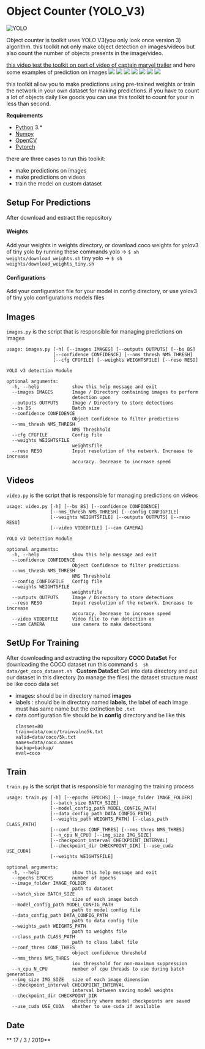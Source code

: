 # Object Counter (YOLO_V3)
![YOLO](https://github.com/DiaaZiada/Object-Counter-YOLOV3/blob/master/github_images/yolo.jpg)

Object counter is toolkit uses YOLO V3(you only look once version 3) algorithm.
this toolkit not only make object detection on images/videos but also count the number of objects presents in the image/video.

[this video test the toolkit on part of video of captain marvel trailer](https://l.facebook.com/l.php?u=https://www.youtube.com/watch?v=r1SkEeA2nzw&feature=youtu.be&fbclid=IwAR31CfTqv3LopKjU--m8FDexXbtk2NjaZgCOWnL9Xwp5YWzjoHLNbMVTN2A&h=AT1wabibFHkTwEX7gAZhlZ8hcE_dBt_bH8_xVE81h-iMDV6hY7gY_yBJ2chCvWwaQYx9BbfACBGJJJLu5iWi7vmvgmpmJaj5bCz0okxk0ZMjaTV82FtbQfkjWK_b7A)
and here some examples of prediction on images 
![  ](https://github.com/DiaaZiada/Object-Counter-YOLOV3/blob/master/github_images/eagle.jpg)
![  ](https://github.com/DiaaZiada/Object-Counter-YOLOV3/blob/master/github_images/herd_of_horses.jpg)
![  ](https://github.com/DiaaZiada/Object-Counter-YOLOV3/blob/master/github_images/img1.jpg)
![  ](https://github.com/DiaaZiada/Object-Counter-YOLOV3/blob/master/github_images/img2.jpg)
![ ](https://github.com/DiaaZiada/Object-Counter-YOLOV3/blob/master/github_images/img3.jpg)
![ ](https://github.com/DiaaZiada/Object-Counter-YOLOV3/blob/master/github_images/img4.jpg)
![ ](https://github.com/DiaaZiada/Object-Counter-YOLOV3/blob/master/github_images/person.jpg)

this toolkit allow you to make predictions using pre-trained weights or train the network in your own dataset for making predictions.
if you have to count a lot of objects daily like goods you can use this toolkit to count for your in less than second.

****Requirements****
	

 - [Python](https://www.python.org/) 3.*
 - [Numpy](http://www.numpy.org/)
 - [OpenCV](https://opencv.org/)
 - [Pytorch](https://pytorch.org/)
 
 there are three cases to run this toolkit:
 
 - make predictions on images
 - make predictions on videos
 - train the model on custom dataset
 
 ## Setup For Predictions
 After download and extract the repository
 
 #### Weights
Add your weights in weights directory, or download coco weights for yolov3 of tiny yolo
by running these commands
yolo -> `$ sh weights/download_weights.sh`
tiny yolo -> `$ sh weights/download_weights_tiny.sh`

#### Configurations
Add your configuration file for your model in config directory, or use yolov3 of tiny yolo configurations models files
 
## Images
`images.py` is the script that is responsible for managing predictions on images
```
usage: images.py [-h] [--images IMAGES] [--outputs OUTPUTS] [--bs BS]
                 [--confidence CONFIDENCE] [--nms_thresh NMS_THRESH]
                 [--cfg CFGFILE] [--weights WEIGHTSFILE] [--reso RESO]

YOLO v3 detection Module

optional arguments:
  -h, --help            show this help message and exit
  --images IMAGES       Image / Directory containing images to perform
                        detection upon
  --outputs OUTPUTS     Image / Directory to store detections
  --bs BS               Batch size
  --confidence CONFIDENCE
                        Object Confidence to filter predictions
  --nms_thresh NMS_THRESH
                        NMS Threshhold
  --cfg CFGFILE         Config file
  --weights WEIGHTSFILE
                        weightsfile
  --reso RESO           Input resolution of the network. Increase to increase
                        accuracy. Decrease to increase speed

```
## Videos
`video.py` is the script that is responsible for managing predictions on videos
```
usage: video.py [-h] [--bs BS] [--confidence CONFIDENCE]
                [--nms_thresh NMS_THRESH] [--config CONFIGFILE]
                [--weights WEIGHTSFILE] [--outputs OUTPUTS] [--reso RESO]
                [--video VIDEOFILE] [--cam CAMERA]

YOLO v3 Detection Module

optional arguments:
  -h, --help            show this help message and exit
  --confidence CONFIDENCE
                        Object Confidence to filter predictions
  --nms_thresh NMS_THRESH
                        NMS Threshhold
  --config CONFIGFILE   Config file
  --weights WEIGHTSFILE
                        weightsfile
  --outputs OUTPUTS     Image / Directory to store detections
  --reso RESO           Input resolution of the network. Increase to increase
                        accuracy. Decrease to increase speed
  --video VIDEOFILE     Video file to run detection on
  --cam CAMERA          use camera to make detections

```
## SetUp For Training 

After downloading and extracting the repository
**COCO DataSet**
	For downloading the COCO dataset run this command
	`$  sh data/get_coco_dataset.sh `
**Custom DataSet**
	Get into data directory and put our dataset in this directory (to manage the files)
	the dataset structure must be like coco data set 
 - images: should be in directory named **images** 
 - labels : should be in directory named **labels**, the label of each image must has same name but the extinction be `.txt` 
 - data configuration file should be in **config** directory and be like this
	 ```
	classes=80
	train=data/coco/trainvalno5k.txt
	valid=data/coco/5k.txt
	names=data/coco.names
	backup=backup/
	eval=coco
	```

## Train
`train.py` is the script that is responsible for managing the training process
```
usage: train.py [-h] [--epochs EPOCHS] [--image_folder IMAGE_FOLDER]
                [--batch_size BATCH_SIZE]
                [--model_config_path MODEL_CONFIG_PATH]
                [--data_config_path DATA_CONFIG_PATH]
                [--weights_path WEIGHTS_PATH] [--class_path CLASS_PATH]
                [--conf_thres CONF_THRES] [--nms_thres NMS_THRES]
                [--n_cpu N_CPU] [--img_size IMG_SIZE]
                [--checkpoint_interval CHECKPOINT_INTERVAL]
                [--checkpoint_dir CHECKPOINT_DIR] [--use_cuda USE_CUDA]
                [--weights WEIGHTSFILE]

optional arguments:
  -h, --help            show this help message and exit
  --epochs EPOCHS       number of epochs
  --image_folder IMAGE_FOLDER
                        path to dataset
  --batch_size BATCH_SIZE
                        size of each image batch
  --model_config_path MODEL_CONFIG_PATH
                        path to model config file
  --data_config_path DATA_CONFIG_PATH
                        path to data config file
  --weights_path WEIGHTS_PATH
                        path to weights file
  --class_path CLASS_PATH
                        path to class label file
  --conf_thres CONF_THRES
                        object confidence threshold
  --nms_thres NMS_THRES
                        iou thresshold for non-maximum suppression
  --n_cpu N_CPU         number of cpu threads to use during batch generation
  --img_size IMG_SIZE   size of each image dimension
  --checkpoint_interval CHECKPOINT_INTERVAL
                        interval between saving model weights
  --checkpoint_dir CHECKPOINT_DIR
                        directory where model checkpoints are saved
  --use_cuda USE_CUDA   whether to use cuda if available
```

 
## Date
** 17 / 3 / 2019**
